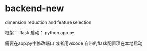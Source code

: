 # backend-new
dimension reduction and feature selection

框架： flask
启动： python app.py

需要在app.py中修改端口
或者用vscode 自带的flask配置项在本地启动
